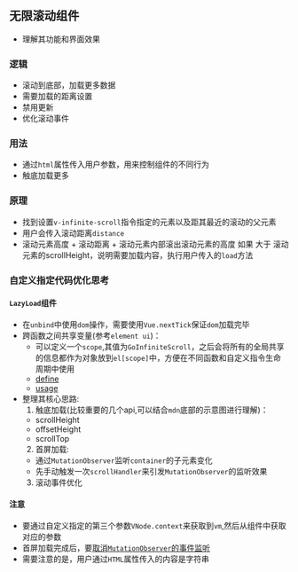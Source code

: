 ## 无限滚动组件
* 理解其功能和界面效果

### 逻辑
* 滚动到底部，加载更多数据
* 需要加载的距离设置
* 禁用更新
* 优化滚动事件

### 用法
* 通过`html`属性传入用户参数，用来控制组件的不同行为
* 触底加载更多

### 原理
* 找到设置`v-infinite-scroll`指令指定的元素以及距其最近的滚动的父元素
* 用户会传入滚动距离`distance`
* 滚动元素高度 + 滚动距离 + 滚动元素内部滚出滚动元素的高度 如果 大于 滚动元素的scrollHeight，说明需要加载内容，执行用户传入的`load`方法


### 自定义指定代码优化思考
#### `LazyLoad`组件
* 在`unbind`中使用`dom`操作，需要使用`Vue.nextTick`保证`dom`加载完毕
* 跨函数之间共享变量(参考`element ui`)：
  * 可以定义一个`scope`,其值为`GoInfiniteScroll`，之后会将所有的全局共享的信息都作为对象放到`el[scope]`中，方便在不同函数和自定义指令生命周期中使用
  * [define](https://github.com/wangkaiwd/js-deep/blob/cd2c105b2b75199df4041186f644ca31eba651a7/advanced/vue-usage/vue-components/src/components/directives/infinite-scroll.js#L46)
  * [usage](https://github.com/wangkaiwd/js-deep/blob/cd2c105b2b75199df4041186f644ca31eba651a7/advanced/vue-usage/vue-components/src/components/directives/infinite-scroll.js#L59-L6)
* 整理其核心思路:
  1. 触底加载(比较重要的几个api,可以结合`mdn`底部的示意图进行理解)：
    * scrollHeight
    * offsetHeight
    * scrollTop
  2. 首屏加载:
    * 通过`MutationObserver`监听`container`的子元素变化
    * 先手动触发一次`scrollHandler`来引发`MutationObserver`的监听效果
  3. 滚动事件优化 

#### 注意
* 要通过自定义指定的第三个参数`VNode.context`来获取到`vm`,然后从组件中获取对应的参数
* 首屏加载完成后，要[取消`MutationObserver`的事件监听](https://github.com/wangkaiwd/go-ui/blob/f734d5c7bf094f1f2ad4e16e820e0529ea3d2925/src/components/infinite-scroll/index.js#L40-L43)
* 需要注意的是，用户通过`HTML`属性传入的内容是字符串
